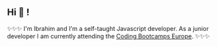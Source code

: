 ## Hi 👋 !

✨✨✨
I'm Ibrahim and I'm a self-taught Javascript developer. As a junior developer I am currently attending the [Coding Bootcamps Europe](https://www.coding-bootcamps.eu/).
✨✨✨

<!---
IbrhmClgl/IbrhmClgl is a ✨ special ✨ repository because its `README.md` (this file) appears on your GitHub profile.
You can click the Preview link to take a look at your changes.
--->
